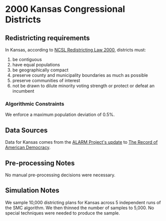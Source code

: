 # 2000 Kansas Congressional Districts

## Redistricting requirements
In Kansas, according to [NCSL Redistricting Law 2000](https://web.archive.org/web/20041216185957/https://www.senate.mn/departments/scr/redist/red2000/Tab5appx.htm), districts must:

1. be contiguous
1. have equal populations
1. be geographically compact
1. preserve county and municipality boundaries as much as possible
1. preserve communities of interest
1. not be drawn to dilute minority voting strength or protect or defeat an incumbent


### Algorithmic Constraints
We enforce a maximum population deviation of 0.5%.

## Data Sources
Data for Kansas comes from the [ALARM Project's update](https://dataverse.harvard.edu/dataset.xhtml?persistentId=doi:10.7910/DVN/ZV5KF3) to [The Record of American Democracy](https://road.hmdc.harvard.edu/).

## Pre-processing Notes
No manual pre-processing decisions were necessary.

## Simulation Notes
We sample 10,000 districting plans for Kansas across 5 independent runs of the SMC algorithm.
We then thinned the number of samples to 5,000. 
No special techniques were needed to produce the sample.
